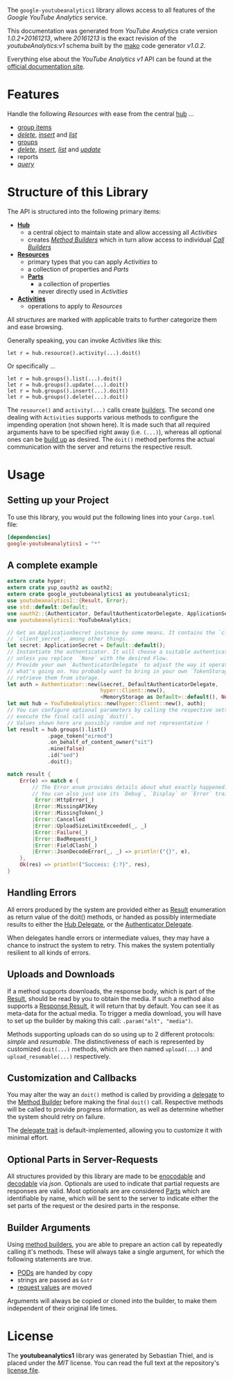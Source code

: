 <!---
DO NOT EDIT !
This file was generated automatically from 'src/mako/api/README.md.mako'
DO NOT EDIT !
-->
The `google-youtubeanalytics1` library allows access to all features of the *Google YouTube Analytics* service.

This documentation was generated from *YouTube Analytics* crate version *1.0.2+20161213*, where *20161213* is the exact revision of the *youtubeAnalytics:v1* schema built by the [mako](http://www.makotemplates.org/) code generator *v1.0.2*.

Everything else about the *YouTube Analytics* *v1* API can be found at the
[official documentation site](http://developers.google.com/youtube/analytics/).
# Features

Handle the following *Resources* with ease from the central [hub](https://docs.rs/google-youtubeanalytics1/1.0.2+20161213/google_youtubeanalytics1/struct.YouTubeAnalytics.html) ... 

* [group items](https://docs.rs/google-youtubeanalytics1/1.0.2+20161213/google_youtubeanalytics1/struct.GroupItem.html)
 * [*delete*](https://docs.rs/google-youtubeanalytics1/1.0.2+20161213/google_youtubeanalytics1/struct.GroupItemDeleteCall.html), [*insert*](https://docs.rs/google-youtubeanalytics1/1.0.2+20161213/google_youtubeanalytics1/struct.GroupItemInsertCall.html) and [*list*](https://docs.rs/google-youtubeanalytics1/1.0.2+20161213/google_youtubeanalytics1/struct.GroupItemListCall.html)
* [groups](https://docs.rs/google-youtubeanalytics1/1.0.2+20161213/google_youtubeanalytics1/struct.Group.html)
 * [*delete*](https://docs.rs/google-youtubeanalytics1/1.0.2+20161213/google_youtubeanalytics1/struct.GroupDeleteCall.html), [*insert*](https://docs.rs/google-youtubeanalytics1/1.0.2+20161213/google_youtubeanalytics1/struct.GroupInsertCall.html), [*list*](https://docs.rs/google-youtubeanalytics1/1.0.2+20161213/google_youtubeanalytics1/struct.GroupListCall.html) and [*update*](https://docs.rs/google-youtubeanalytics1/1.0.2+20161213/google_youtubeanalytics1/struct.GroupUpdateCall.html)
* reports
 * [*query*](https://docs.rs/google-youtubeanalytics1/1.0.2+20161213/google_youtubeanalytics1/struct.ReportQueryCall.html)




# Structure of this Library

The API is structured into the following primary items:

* **[Hub](https://docs.rs/google-youtubeanalytics1/1.0.2+20161213/google_youtubeanalytics1/struct.YouTubeAnalytics.html)**
    * a central object to maintain state and allow accessing all *Activities*
    * creates [*Method Builders*](https://docs.rs/google-youtubeanalytics1/1.0.2+20161213/google_youtubeanalytics1/trait.MethodsBuilder.html) which in turn
      allow access to individual [*Call Builders*](https://docs.rs/google-youtubeanalytics1/1.0.2+20161213/google_youtubeanalytics1/trait.CallBuilder.html)
* **[Resources](https://docs.rs/google-youtubeanalytics1/1.0.2+20161213/google_youtubeanalytics1/trait.Resource.html)**
    * primary types that you can apply *Activities* to
    * a collection of properties and *Parts*
    * **[Parts](https://docs.rs/google-youtubeanalytics1/1.0.2+20161213/google_youtubeanalytics1/trait.Part.html)**
        * a collection of properties
        * never directly used in *Activities*
* **[Activities](https://docs.rs/google-youtubeanalytics1/1.0.2+20161213/google_youtubeanalytics1/trait.CallBuilder.html)**
    * operations to apply to *Resources*

All *structures* are marked with applicable traits to further categorize them and ease browsing.

Generally speaking, you can invoke *Activities* like this:

```Rust,ignore
let r = hub.resource().activity(...).doit()
```

Or specifically ...

```ignore
let r = hub.groups().list(...).doit()
let r = hub.groups().update(...).doit()
let r = hub.groups().insert(...).doit()
let r = hub.groups().delete(...).doit()
```

The `resource()` and `activity(...)` calls create [builders][builder-pattern]. The second one dealing with `Activities` 
supports various methods to configure the impending operation (not shown here). It is made such that all required arguments have to be 
specified right away (i.e. `(...)`), whereas all optional ones can be [build up][builder-pattern] as desired.
The `doit()` method performs the actual communication with the server and returns the respective result.

# Usage

## Setting up your Project

To use this library, you would put the following lines into your `Cargo.toml` file:

```toml
[dependencies]
google-youtubeanalytics1 = "*"
```

## A complete example

```Rust
extern crate hyper;
extern crate yup_oauth2 as oauth2;
extern crate google_youtubeanalytics1 as youtubeanalytics1;
use youtubeanalytics1::{Result, Error};
use std::default::Default;
use oauth2::{Authenticator, DefaultAuthenticatorDelegate, ApplicationSecret, MemoryStorage};
use youtubeanalytics1::YouTubeAnalytics;

// Get an ApplicationSecret instance by some means. It contains the `client_id` and 
// `client_secret`, among other things.
let secret: ApplicationSecret = Default::default();
// Instantiate the authenticator. It will choose a suitable authentication flow for you, 
// unless you replace  `None` with the desired Flow.
// Provide your own `AuthenticatorDelegate` to adjust the way it operates and get feedback about 
// what's going on. You probably want to bring in your own `TokenStorage` to persist tokens and
// retrieve them from storage.
let auth = Authenticator::new(&secret, DefaultAuthenticatorDelegate,
                              hyper::Client::new(),
                              <MemoryStorage as Default>::default(), None);
let mut hub = YouTubeAnalytics::new(hyper::Client::new(), auth);
// You can configure optional parameters by calling the respective setters at will, and
// execute the final call using `doit()`.
// Values shown here are possibly random and not representative !
let result = hub.groups().list()
             .page_token("eirmod")
             .on_behalf_of_content_owner("sit")
             .mine(false)
             .id("sed")
             .doit();

match result {
    Err(e) => match e {
        // The Error enum provides details about what exactly happened.
        // You can also just use its `Debug`, `Display` or `Error` traits
         Error::HttpError(_)
        |Error::MissingAPIKey
        |Error::MissingToken(_)
        |Error::Cancelled
        |Error::UploadSizeLimitExceeded(_, _)
        |Error::Failure(_)
        |Error::BadRequest(_)
        |Error::FieldClash(_)
        |Error::JsonDecodeError(_, _) => println!("{}", e),
    },
    Ok(res) => println!("Success: {:?}", res),
}

```
## Handling Errors

All errors produced by the system are provided either as [Result](https://docs.rs/google-youtubeanalytics1/1.0.2+20161213/google_youtubeanalytics1/enum.Result.html) enumeration as return value of 
the doit() methods, or handed as possibly intermediate results to either the 
[Hub Delegate](https://docs.rs/google-youtubeanalytics1/1.0.2+20161213/google_youtubeanalytics1/trait.Delegate.html), or the [Authenticator Delegate](https://docs.rs/yup-oauth2/*/yup_oauth2/trait.AuthenticatorDelegate.html).

When delegates handle errors or intermediate values, they may have a chance to instruct the system to retry. This 
makes the system potentially resilient to all kinds of errors.

## Uploads and Downloads
If a method supports downloads, the response body, which is part of the [Result](https://docs.rs/google-youtubeanalytics1/1.0.2+20161213/google_youtubeanalytics1/enum.Result.html), should be
read by you to obtain the media.
If such a method also supports a [Response Result](https://docs.rs/google-youtubeanalytics1/1.0.2+20161213/google_youtubeanalytics1/trait.ResponseResult.html), it will return that by default.
You can see it as meta-data for the actual media. To trigger a media download, you will have to set up the builder by making
this call: `.param("alt", "media")`.

Methods supporting uploads can do so using up to 2 different protocols: 
*simple* and *resumable*. The distinctiveness of each is represented by customized 
`doit(...)` methods, which are then named `upload(...)` and `upload_resumable(...)` respectively.

## Customization and Callbacks

You may alter the way an `doit()` method is called by providing a [delegate](https://docs.rs/google-youtubeanalytics1/1.0.2+20161213/google_youtubeanalytics1/trait.Delegate.html) to the 
[Method Builder](https://docs.rs/google-youtubeanalytics1/1.0.2+20161213/google_youtubeanalytics1/trait.CallBuilder.html) before making the final `doit()` call. 
Respective methods will be called to provide progress information, as well as determine whether the system should 
retry on failure.

The [delegate trait](https://docs.rs/google-youtubeanalytics1/1.0.2+20161213/google_youtubeanalytics1/trait.Delegate.html) is default-implemented, allowing you to customize it with minimal effort.

## Optional Parts in Server-Requests

All structures provided by this library are made to be [enocodable](https://docs.rs/google-youtubeanalytics1/1.0.2+20161213/google_youtubeanalytics1/trait.RequestValue.html) and 
[decodable](https://docs.rs/google-youtubeanalytics1/1.0.2+20161213/google_youtubeanalytics1/trait.ResponseResult.html) via *json*. Optionals are used to indicate that partial requests are responses 
are valid.
Most optionals are are considered [Parts](https://docs.rs/google-youtubeanalytics1/1.0.2+20161213/google_youtubeanalytics1/trait.Part.html) which are identifiable by name, which will be sent to 
the server to indicate either the set parts of the request or the desired parts in the response.

## Builder Arguments

Using [method builders](https://docs.rs/google-youtubeanalytics1/1.0.2+20161213/google_youtubeanalytics1/trait.CallBuilder.html), you are able to prepare an action call by repeatedly calling it's methods.
These will always take a single argument, for which the following statements are true.

* [PODs][wiki-pod] are handed by copy
* strings are passed as `&str`
* [request values](https://docs.rs/google-youtubeanalytics1/1.0.2+20161213/google_youtubeanalytics1/trait.RequestValue.html) are moved

Arguments will always be copied or cloned into the builder, to make them independent of their original life times.

[wiki-pod]: http://en.wikipedia.org/wiki/Plain_old_data_structure
[builder-pattern]: http://en.wikipedia.org/wiki/Builder_pattern
[google-go-api]: https://github.com/google/google-api-go-client

# License
The **youtubeanalytics1** library was generated by Sebastian Thiel, and is placed 
under the *MIT* license.
You can read the full text at the repository's [license file][repo-license].

[repo-license]: https://github.com/Byron/google-apis-rsblob/master/LICENSE.md
